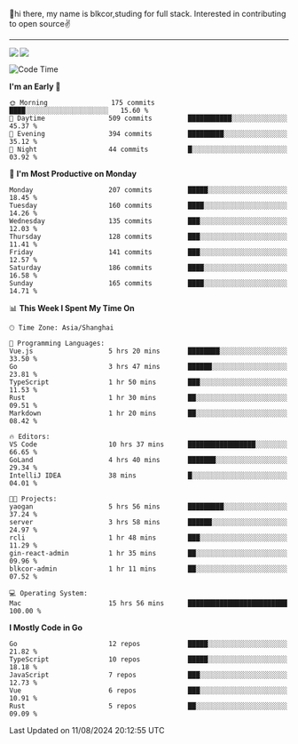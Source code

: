 👋hi there, my name is blkcor,studing for full stack.
Interested in contributing to open source✌️

<hr/>

![](https://github-readme-stats.vercel.app/api?username=blkcor)
<a href="https://github.com/blkcor/github-readme-stats">
    <img align="left" src="https://github-readme-stats.vercel.app/api/top-langs/?username=blkcor&hide=jupyter%20notebook,shaderlab,tex,c%23&langs_count=9" />
</a>


<!--START_SECTION:waka-->
![Code Time](http://img.shields.io/badge/Code%20Time-1%2C245%20hrs%2020%20mins-blue)

**I'm an Early 🐤** 

```text
🌞 Morning                175 commits         ████░░░░░░░░░░░░░░░░░░░░░   15.60 % 
🌆 Daytime                509 commits         ███████████░░░░░░░░░░░░░░   45.37 % 
🌃 Evening                394 commits         █████████░░░░░░░░░░░░░░░░   35.12 % 
🌙 Night                  44 commits          █░░░░░░░░░░░░░░░░░░░░░░░░   03.92 % 
```
📅 **I'm Most Productive on Monday** 

```text
Monday                   207 commits         █████░░░░░░░░░░░░░░░░░░░░   18.45 % 
Tuesday                  160 commits         ████░░░░░░░░░░░░░░░░░░░░░   14.26 % 
Wednesday                135 commits         ███░░░░░░░░░░░░░░░░░░░░░░   12.03 % 
Thursday                 128 commits         ███░░░░░░░░░░░░░░░░░░░░░░   11.41 % 
Friday                   141 commits         ███░░░░░░░░░░░░░░░░░░░░░░   12.57 % 
Saturday                 186 commits         ████░░░░░░░░░░░░░░░░░░░░░   16.58 % 
Sunday                   165 commits         ████░░░░░░░░░░░░░░░░░░░░░   14.71 % 
```


📊 **This Week I Spent My Time On** 

```text
🕑︎ Time Zone: Asia/Shanghai

💬 Programming Languages: 
Vue.js                   5 hrs 20 mins       ████████░░░░░░░░░░░░░░░░░   33.50 % 
Go                       3 hrs 47 mins       ██████░░░░░░░░░░░░░░░░░░░   23.81 % 
TypeScript               1 hr 50 mins        ███░░░░░░░░░░░░░░░░░░░░░░   11.53 % 
Rust                     1 hr 30 mins        ██░░░░░░░░░░░░░░░░░░░░░░░   09.51 % 
Markdown                 1 hr 20 mins        ██░░░░░░░░░░░░░░░░░░░░░░░   08.42 % 

🔥 Editors: 
VS Code                  10 hrs 37 mins      █████████████████░░░░░░░░   66.65 % 
GoLand                   4 hrs 40 mins       ███████░░░░░░░░░░░░░░░░░░   29.34 % 
IntelliJ IDEA            38 mins             █░░░░░░░░░░░░░░░░░░░░░░░░   04.01 % 

🐱‍💻 Projects: 
yaogan                   5 hrs 56 mins       █████████░░░░░░░░░░░░░░░░   37.24 % 
server                   3 hrs 58 mins       ██████░░░░░░░░░░░░░░░░░░░   24.97 % 
rcli                     1 hr 48 mins        ███░░░░░░░░░░░░░░░░░░░░░░   11.29 % 
gin-react-admin          1 hr 35 mins        ██░░░░░░░░░░░░░░░░░░░░░░░   09.96 % 
blkcor-admin             1 hr 11 mins        ██░░░░░░░░░░░░░░░░░░░░░░░   07.52 % 

💻 Operating System: 
Mac                      15 hrs 56 mins      █████████████████████████   100.00 % 
```

**I Mostly Code in Go** 

```text
Go                       12 repos            █████░░░░░░░░░░░░░░░░░░░░   21.82 % 
TypeScript               10 repos            █████░░░░░░░░░░░░░░░░░░░░   18.18 % 
JavaScript               7 repos             ███░░░░░░░░░░░░░░░░░░░░░░   12.73 % 
Vue                      6 repos             ███░░░░░░░░░░░░░░░░░░░░░░   10.91 % 
Rust                     5 repos             ██░░░░░░░░░░░░░░░░░░░░░░░   09.09 % 
```




 Last Updated on 11/08/2024 20:12:55 UTC
<!--END_SECTION:waka-->



